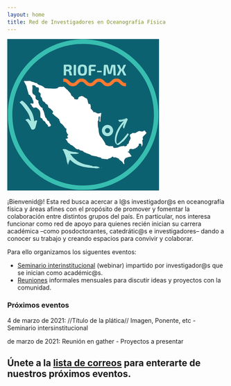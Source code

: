```yaml
---
layout: home
title: Red de Investigadores en Oceanografía Física
---
```


![RIOF](assets/img/RIOF_logo_smaller.png)

¡Bienvenid@! Esta red busca acercar a l@s investigador@s en oceanografía física y áreas afines 
con el propósito de promover y fomentar la colaboración entre distintos grupos del país. En particular,
nos interesa funcionar como red de apoyo para quienes recién inician su 
carrera académica –como posdoctorantes, catedrátic@s e investigadores– 
dando a conocer su trabajo y creando espacios para convivir y colaborar.

Para ello organizamos los siguentes eventos:
* [Seminario interinstitucional](https://anakarinarm.github.io/RIOF/seminario/) (webinar) impartido por investigador@s que se inician como académic@s.
* [Reuniones](https://anakarinarm.github.io/RIOF/incubadora/) informales mensuales para discutir ideas y proyectos con la comunidad.

### Próximos eventos

4 de marzo de 2021: //Título de la plática// Imagen, Ponente, etc - Seminario intersinstitucional


 de marzo de 2021: Reunión en gather - Proyectos a presentar

## Únete a la [lista de correos]() para enterarte de nuestros próximos eventos. 




